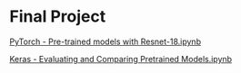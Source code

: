 # Final Project
[PyTorch - Pre-trained models with Resnet-18.ipynb](https://github.com/artiseza/IBM-AI-Engineering-Professional-Certificate/blob/main/AI%20Capstone%20Project%20with%20Deep%20Learning/PyTorch_Pre_trained_models_with_Resnet_18.ipynb)
 
[Keras - Evaluating and Comparing Pretrained Models.ipynb](https://github.com/artiseza/IBM-AI-Engineering-Professional-Certificate/blob/main/AI%20Capstone%20Project%20with%20Deep%20Learning/Keras_Evaluating_and_Comparing_Pretrained_Models.ipynb)
